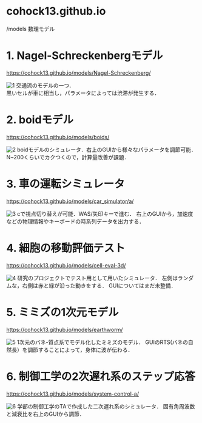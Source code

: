 # cohock13.github.io
/models 数理モデル<br>

 # 1. Nagel-Schreckenbergモデル
 
 https://cohock13.github.io/models/Nagel-Schreckenberg/
 
 ![1](https://user-images.githubusercontent.com/55901554/163255204-2bf925fc-abdd-4f92-b528-8674825107d0.PNG)
 交通流のモデルの一つ．<br>
 黒いセルが車に相当し，パラメータによっては渋滞が発生する．
 
 # 2. boidモデル
 
 https://cohock13.github.io/models/boids/
 
 ![2](https://user-images.githubusercontent.com/55901554/163255255-4fe33a59-ec8f-456d-b9c9-c7c43d22969f.PNG)
 boidモデルのシミュレータ．右上のGUIから様々なパラメータを調節可能．<br>
 N~200くらいでカクつくので，計算量改善が課題．
 
 # 3. 車の運転シミュレータ
 
 https://cohock13.github.io/models/car_simulator/a/
 
 ![3](https://user-images.githubusercontent.com/55901554/163255280-6f83ebf7-31ff-45f2-b6f1-80f146f251b3.PNG)
 cで視点切り替えが可能．WAS/矢印キーで進む．
 右上のGUIから，加速度などの物理情報やキーボードの時系列データを出力する．
 
 # 4. 細胞の移動評価テスト
 
 https://cohock13.github.io/models/cell-eval-3d/
 
 ![4](https://user-images.githubusercontent.com/55901554/163255315-fb34cc9a-f9a5-41e1-be1f-40f9e84759bb.PNG)
 研究のプロジェクトでテスト用として用いたシミュレータ．
 左側はランダムな，右側は赤と緑が沿った動きをする．
 GUIについてはまだ未整備．
 
 # 5. ミミズの1次元モデル
 
 https://cohock13.github.io/models/earthworm/
 
 ![5](https://user-images.githubusercontent.com/55901554/163255339-8de8e676-9ced-4ea3-b2af-5bdcebf164c6.PNG)
 1次元のバネ-質点系でモデル化したミミズのモデル．
 GUIのRTS(バネの自然長）を調節することによって，身体に波が伝わる．
 
 # 6. 制御工学の2次遅れ系のステップ応答
 
 https://cohock13.github.io/models/system-control-a/
 
 ![6](https://user-images.githubusercontent.com/55901554/163255360-b0822875-f6ec-43b4-b6bc-86c549a71865.PNG)
 学部の制御工学のTAで作成した二次遅れ系のシミュレータ．
 固有角周波数と減衰比を右上のGUIから調節．
 
